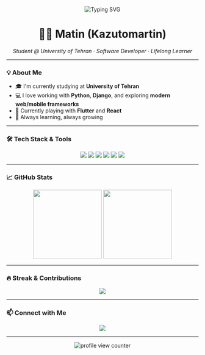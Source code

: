 <!-- Banner -->
<p align="center">
  <img src="https://readme-typing-svg.demolab.com?font=Fira+Code&duration=4000&pause=1000&color=36BCF7&center=true&vCenter=true&width=435&lines=Hi+there%2C+I'm+Matin+%F0%9F%91%8B;Student+at+University+of+Tehran;Passionate+about+code+and+creativity" alt="Typing SVG" />
</p>

<h1 align="center">🧑‍💻 Matin (Kazutomartin)</h1>
<p align="center">
  <em>Student @ University of Tehran · Software Developer · Lifelong Learner</em>
</p>

---

### 💡 About Me

- 🎓 I'm currently studying at **University of Tehran**
- 💻 I love working with **Python**, **Django**, and exploring **modern web/mobile frameworks**
- 📱 Currently playing with **Flutter** and **React**
- 🌱 Always learning, always growing

---

### 🛠️ Tech Stack & Tools

<p align="center">
  <img src="https://img.shields.io/badge/Python-3776AB?style=for-the-badge&logo=python&logoColor=white"/>
  <img src="https://img.shields.io/badge/Django-092E20?style=for-the-badge&logo=django&logoColor=white"/>
  <img src="https://img.shields.io/badge/DRF-ff1709?style=for-the-badge&logo=django&logoColor=white"/>
  <img src="https://img.shields.io/badge/Flutter-02569B?style=for-the-badge&logo=flutter&logoColor=white"/>
  <img src="https://img.shields.io/badge/React-20232A?style=for-the-badge&logo=react&logoColor=61DAFB"/>
  <img src="https://img.shields.io/badge/Linux-FCC624?style=for-the-badge&logo=linux&logoColor=black"/>
</p>

---

### 📈 GitHub Stats

<p align="center">
  <img src="https://github-readme-stats.vercel.app/api?username=Kazutomartin&show_icons=true&theme=radical" height="180"/>
  <img src="https://github-readme-stats.vercel.app/api/top-langs/?username=Kazutomartin&layout=compact&theme=radical" height="180"/>
</p>

---

### 🔥 Streak & Contributions

<p align="center">
  <img src="https://github-readme-streak-stats.herokuapp.com/?user=Kazutomartin&theme=radical"/>
</p>

---

### 📫 Connect with Me

<p align="center">
  <a href="https://www.linkedin.com/in/matin-razaghi">
    <img src="https://img.shields.io/badge/LinkedIn-%230077B5.svg?style=for-the-badge&logo=linkedin&logoColor=white"/>
  </a>
</p>

---

<p align="center">
  <img src="https://komarev.com/ghpvc/?username=Kazutomartin&style=flat-square&color=blue" alt="profile view counter"/>
</p>
